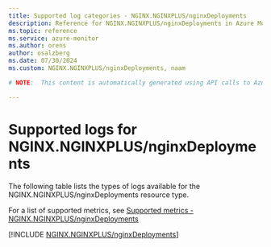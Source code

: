 ```yaml
---
title: Supported log categories - NGINX.NGINXPLUS/nginxDeployments
description: Reference for NGINX.NGINXPLUS/nginxDeployments in Azure Monitor Logs.
ms.topic: reference
ms.service: azure-monitor
ms.author: orens
author: osalzberg
ms.date: 07/30/2024
ms.custom: NGINX.NGINXPLUS/nginxDeployments, naam

# NOTE:  This content is automatically generated using API calls to Azure. Any edits made on these files will be overwritten in the next run of the script. 

---
```





# Supported logs for NGINX.NGINXPLUS/nginxDeployments  
The following table lists the types of logs available for the NGINX.NGINXPLUS/nginxDeployments resource type.
  
  
  
For a list of supported metrics, see [Supported metrics - NGINX.NGINXPLUS/nginxDeployments](../supported-metrics/nginx-nginxplus-nginxdeployments-metrics.md)  
  

  
[!INCLUDE [NGINX.NGINXPLUS/nginxDeployments](./includes/nginx-nginxplus-nginxdeployments-logs-include.md)]  
  

